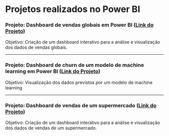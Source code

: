 # Projetos realizados no Power BI

### Projeto: Dashboard de vendas globais em Power BI ([Link do Projeto](https://app.powerbi.com/view?r=eyJrIjoiNjliYTFiMDUtZDYyMy00N2JlLWJkMGUtZGY0MGQ0MjQxNTgwIiwidCI6ImFiNzcyZDA1LTUxY2EtNDY1NC1iYTBlLTNlOWVhZDZjZDg0NiJ9))
Objetivo: Criação de um dashboard interativo para a análise e visualização dos dados de vendas globais.

---
### Projeto: Dashboard de churn de um modelo de machine learning em Power BI ([Link do Projeto](https://app.powerbi.com/view?r=eyJrIjoiYjI1ZGNkNDctZjI1Yi00NjczLTgwM2YtMTU2MzJlNGQwNjljIiwidCI6ImFiNzcyZDA1LTUxY2EtNDY1NC1iYTBlLTNlOWVhZDZjZDg0NiJ9))
Objetivo: Visualização dos dados previstos por um modelo de machine learning

---
### Projeto: Dashboard de vendas de um supermercado ([Link do Projeto](https://app.powerbi.com/view?r=eyJrIjoiYzYxMDA2ZmUtNzU5Ni00MDViLTkwNDMtMWY3MTk1ZTI5OWFlIiwidCI6ImFiNzcyZDA1LTUxY2EtNDY1NC1iYTBlLTNlOWVhZDZjZDg0NiJ9))
Objetivo: Criação de um dashboard interativo para a análise e visualização dos dados de vendas de um supermercado.
